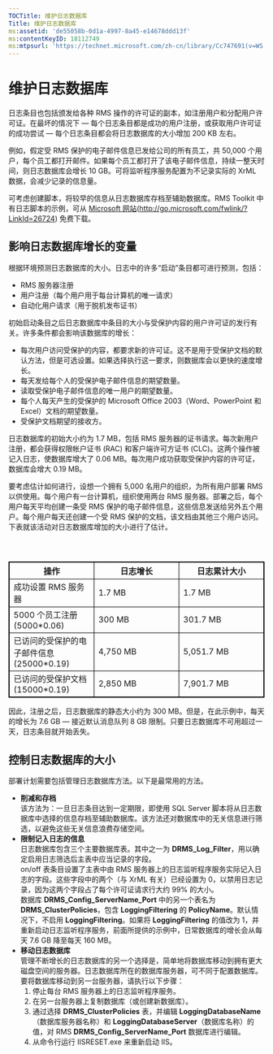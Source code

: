 ```yaml
---
TOCTitle: 维护日志数据库
Title: 维护日志数据库
ms:assetid: 'de55058b-0d1a-4997-8a45-e14678ddd13f'
ms:contentKeyID: 18112749
ms:mtpsurl: 'https://technet.microsoft.com/zh-cn/library/Cc747691(v=WS.10)'
---
```


维护日志数据库
==============

日志条目也包括颁发给各种 RMS 操作的许可证的副本，如注册用户和分配用户许可证。在最坏的情况下 — 每个日志条目都是成功的用户注册，或获取用户许可证的成功尝试 — 每个日志条目都会将日志数据库的大小增加 200 KB 左右。

例如，假定受 RMS 保护的电子邮件信息已发给公司的所有员工，共 50,000 个用户，每个员工都打开邮件。如果每个员工都打开了该电子邮件信息，持续一整天时间，则日志数据库会增长 10 GB。可将监听程序服务配置为不记录实际的 XrML 数据，会减少记录的信息量。

可考虑创建脚本，将较早的信息从日志数据库存档至辅助数据库。RMS Toolkit 中有日志脚本的示例，可从 [Microsoft 网站](http://go.microsoft.com/fwlink/?linkid=26724)(http://go.microsoft.com/fwlink/?LinkId=26724) 免费下载。

影响日志数据库增长的变量
------------------------

根据环境预测日志数据库的大小。日志中的许多“启动”条目都可进行预测，包括：

-   RMS 服务器注册
-   用户注册（每个用户用于每台计算机的唯一请求）
-   自动化用户请求（用于脱机发布证书）

初始启动条目之后日志数据库中条目的大小与受保护内容的用户许可证的发行有关。许多条件都会影响该数据库的增长：

-   每次用户访问受保护的内容，都要求新的许可证。这不是用于受保护文档的默认方法，但是可选设置。如果选择执行这一要求，则数据库会以更快的速度增长。
-   每天发给每个人的受保护电子邮件信息的期望数量。
-   读取受保护电子邮件信息的唯一用户的期望数量。
-   每个人每天产生的受保护的 Microsoft Office 2003（Word、PowerPoint 和 Excel）文档的期望数量。
-   受保护文档期望的接收方。

日志数据库的初始大小约为 1.7 MB，包括 RMS 服务器的证书请求。每次新用户注册，都会获得权限帐户证书 (RAC) 和客户端许可方证书 (CLC)。这两个操作被记入日志，使数据库增大了 0.06 MB。每次用户成功获取受保护内容的许可证，数据库会增大 0.19 MB。

要考虑估计如何进行，设想一个拥有 5,000 名用户的组织，为所有用户部署 RMS 以供使用。每个用户有一台计算机，组织使用两台 RMS 服务器。部署之后，每个用户每天平均创建一条受 RMS 保护的电子邮件信息，这些信息发送给另外五个用户。每个用户每天还创建一个受 RMS 保护的文档，该文档由其他三个用户访问。下表就该活动对日志数据库增加的大小进行了估计。

###  

 
<p></p>

<table style="border:1px solid black;">
<colgroup>
<col width="33%" />
<col width="33%" />
<col width="33%" />
</colgroup>
<thead>
<tr class="header">
<th style="border:1px solid black;" >操作</th>
<th style="border:1px solid black;" >日志增长</th>
<th style="border:1px solid black;" >日志累计大小</th>
</tr>
</thead>
<tbody>
<tr class="odd">
<td style="border:1px solid black;">成功设置 RMS 服务器</td>
<td style="border:1px solid black;">1.7 MB</td>
<td style="border:1px solid black;">1.7 MB</td>
</tr>
<tr class="even">
<td style="border:1px solid black;">5000 个员工注册 (5000*0.06)</td>
<td style="border:1px solid black;">300 MB</td>
<td style="border:1px solid black;">301.7 MB</td>
</tr>
<tr class="odd">
<td style="border:1px solid black;">已访问的受保护的电子邮件信息 (25000*0.19)</td>
<td style="border:1px solid black;">4,750 MB</td>
<td style="border:1px solid black;">5,051.7 MB</td>
</tr>
<tr class="even">
<td style="border:1px solid black;">已访问的受保护文档 (15000*0.19)</td>
<td style="border:1px solid black;">2,850 MB</td>
<td style="border:1px solid black;">7,901.7 MB</td>
</tr>
</tbody>
</table>

<p></p>

  
因此，注册之后，日志数据库的静态大小约为 300 MB。但是，在此示例中，每天的增长为 7.6 GB — 接近默认消息队列 8 GB 限制。只要日志数据库不可用超过一天，日志条目就开始丢失。
  
控制日志数据库的大小  
--------------------
  
部署计划需要包括管理日志数据库方法。以下是最常用的方法。
  
-   **削减和存档**  
    该方法为：一旦日志条目达到一定期限，即使用 SQL Server 脚本将从日志数据库中选择的信息存档至辅助数据库。该方法还对数据库中的无关信息进行筛选，以避免这些无关信息浪费存储空间。  
-   **限制记入日志的信息**  
    日志数据库包含三个主要数据库表。其中之一为 **DRMS\_Log\_Filter**，用以确定启用日志筛选后主表中应当记录的字段。  
    on/off 表条目设置了主表中由 RMS 服务器上的日志监听程序服务实际记入日志的字段。这些字段中的两个（与 XrML 有关）已经设置为 0，以禁用日志记录，因为这两个字段占了每个许可证请求行大约 99% 的大小。  
    数据库 **DRMS\_Config\_ServerName\_Port** 中的另一个表名为 **DRMS\_ClusterPolicies**，包含 **LoggingFiltering** 的 **PolicyName**。默认情况下，不启用 **LoggingFiltering**。如果将 **LoggingFiltering** 的值改为 1，并重新启动日志监听程序服务，前面所提供的示例中，日常数据库的增长会从每天 7.6 GB 降至每天 160 MB。  
-   **移动日志数据库**  
    管理不断增长的日志数据库的另一个选择是，简单地将数据库移动到拥有更大磁盘空间的服务器。日志数据库所在的数据库服务器，可不同于配置数据库。要将数据库移动到另一台服务器，请执行以下步骤：  
    1.  停止每台 RMS 服务器上的日志监听程序服务。  
    2.  在另一台服务器上复制数据库（或创建新数据库）。  
    3.  通过选择 **DRMS\_ClusterPolicies** 表，并编辑 **LoggingDatabaseName**（数据库服务器名称）和 **LoggingDatabaseServer**（数据库名称）的值，对 RMS **DRMS\_Config\_ServerName\_Port** 数据库进行编辑。  
    4.  从命令行运行 IISRESET.exe 来重新启动 IIS。
